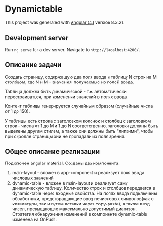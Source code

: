 # Dynamictable

This project was generated with [Angular CLI](https://github.com/angular/angular-cli) version 8.3.21.

## Development server

Run `ng serve` for a dev server. Navigate to `http://localhost:4200/`.

## Описание задачи

Создать страницу, содержащую два поля ввода и таблицу N строк на M столбцом, где N и M - значения, получаемые из полей ввода.

Таблица должна быть динамической - т.е. автоматически перестраиваться, при изменении значений в полях ввода.

Контент таблицы генерируется случайным образом (случайные числа от 1 до 150).

У таблицы есть строка с заголовком колонок и столбец с заголовком строк - числа от 1 до M и 1 до N соответственно. заголовки должны быть выделены другим стилем, а также они должны быть "липкими", чтобы при скролле страницы они не пропадали из поля зрения.

## Общее описание реализации

Подключен angular material. Созданы два компонента: 
1. main-layout - вложен в app-component и реализует поля ввода числовых значений;
2. dynamic-table - вложен в main-layout и реализует саму динамическую таблицу.
Количество строк и столбцов передается в dynamic-table через входные свойства.
На полях ввода подключены обработчики, предотвращающие ввод нечисловых символов(как с клавиатуры, так и путем вставки через copy-paste), а также ввод чисел, превыщающих максимально допустимый диапазон.
Стратегия обнаружения изменений в компоненте dynamic-table изменена на OnPush.

